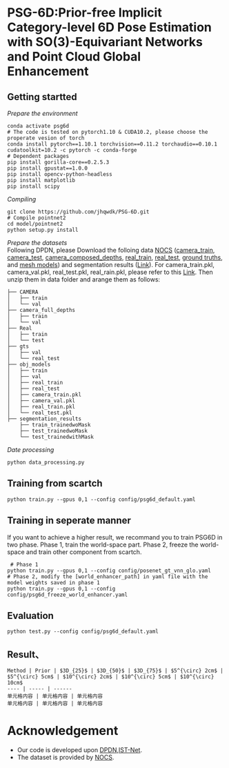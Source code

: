 # PSG-6D:Prior-free Implicit Category-level 6D Pose Estimation with SO(3)-Equivariant Networks and Point Cloud Global Enhancement

## Getting startted

*Prepare the environment*
``` conda create -n psg6d python=3.6
conda activate psg6d
# The code is tested on pytorch1.10 & CUDA10.2, please choose the properate vesion of torch
conda install pytorch==1.10.1 torchvision==0.11.2 torchaudio==0.10.1 cudatoolkit=10.2 -c pytorch -c conda-forge
# Dependent packages
pip install gorilla-core==0.2.5.3
pip install gpustat==1.0.0
pip install opencv-python-headless
pip install matplotlib
pip install scipy
```

*Compiling*
``` # Clone this repo
git clone https://github.com/jhqwdk/PSG-6D.git
# Compile pointnet2
cd model/pointnet2
python setup.py install
```

*Prepare the datasets*                                                                                                                                                                                              
Following DPDN, please Download the folloing data [NOCS](https://github.com/hughw19/NOCS_CVPR2019) ([camera_train](http://download.cs.stanford.edu/orion/nocs/camera_train.zip), [camera_test](http://download.cs.stanford.edu/orion/nocs/camera_val25K.zip), [camera_composed_depths](http://download.cs.stanford.edu/orion/nocs/camera_composed_depth.zip), [real_train](http://download.cs.stanford.edu/orion/nocs/real_train.zip), [real_test](http://download.cs.stanford.edu/orion/nocs/real_test.zip), [ground truths](http://download.cs.stanford.edu/orion/nocs/gts.zip), and [mesh models](http://download.cs.stanford.edu/orion/nocs/obj_models.zip)) and segmentation results ([Link](https://drive.google.com/file/d/1hNmNRr7YRCgg-c_qdvaIzKEd2g4Kac3w/view)). For camera_train.pkl, camera_val.pkl, real_test.pkl, real_rain.pkl, please refer to this [Link](https://drive.google.com/file/d/1Nz7cwcQWO_In4K6jKN1-5pQ0orY4UV9x/view?pli=1). Then unzip them in data folder and arange them as follows:
``` data
├── CAMERA
│   ├── train
│   └── val
├── camera_full_depths
│   ├── train
│   └── val
├── Real
│   ├── train
│   └── test
├── gts
│   ├── val
│   └── real_test
├── obj_models
│   ├── train
│   ├── val
│   ├── real_train
│   ├── real_test
│   ├── camera_train.pkl
│   ├── camera_val.pkl
│   ├── real_train.pkl
│   └── real_test.pkl
├── segmentation_results
    ├── train_trainedwoMask
    ├── test_trainedwoMask
    └── test_trainedwithMask
```

*Date processing*
```
python data_processing.py
```

## Training from scartch
``` # gpus refers to the ids of gpu. For single gpu, please set it as 0
python train.py --gpus 0,1 --config config/psg6d_default.yaml
```

## Training in seperate manner
If you want to achieve a higher result, we recommand you to train PSG6D in two phase. Phase 1, train the world-space part. Phase 2, freeze the world-space and train other component from scartch.
```                                                                                                                                                                                                                
 # Phase 1
python train.py --gpus 0,1 --config config/posenet_gt_vnn_glo.yaml
# Phase 2, modify the [world_enhancer_path] in yaml file with the model weights saved in phase 1
python train.py --gpus 0,1 --config config/psg6d_freeze_world_enhancer.yaml
```

## Evaluation
```
python test.py --config config/psg6d_default.yaml
```

## Result、
```
Method | Prior | $3D_{25}$ | $3D_{50}$ | $3D_{75}$ | $5^{\circ} 2cm$ | $5^{\circ} 5cm$ | $10^{\circ} 2cm$ | $10^{\circ} 5cm$ | $10^{\circ} 10cm$
---- | ----- | ------
单元格内容 | 单元格内容 | 单元格内容 
单元格内容 | 单元格内容 | 单元格内容
```

# Acknowledgement
* Our code is developed upon [DPDN](https://github.com/JiehongLin/Self-DPDN),[IST-Net](https://github.com/CVMI-Lab/IST-Net?tab=readme-ov-file#prepare-the-environment).
* The dataset is provided by [NOCS](https://github.com/hughw19/NOCS_CVPR2019).
